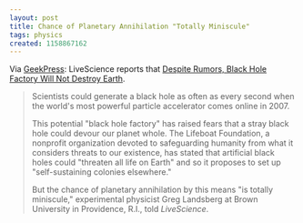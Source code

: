 ```yaml
---
layout: post
title: Chance of Planetary Annihilation "Totally Miniscule"
tags: physics
created: 1158867162
---
```

Via [GeekPress](http://www.geekpress.com/2006/09/despite-rumors-black-hole-factory-will.html):    LiveScience reports that [Despite Rumors, Black Hole Factory Will Not Destroy Earth](http://www.livescience.com/forcesofnature/060919_black_holes.html).

> Scientists could generate a black hole as often as every second when the world's most powerful particle accelerator comes online in 2007.
> 
> This potential "black hole factory" has raised fears that a stray black hole could devour our planet whole. The Lifeboat Foundation, a nonprofit organization devoted to safeguarding humanity from what it considers threats to our existence, has stated that artificial black holes could "threaten all life on Earth" and so it proposes to set up "self-sustaining colonies elsewhere."
> 
> But the chance of planetary annihilation by this means "is totally miniscule," experimental physicist Greg Landsberg at Brown University in Providence, R.I., told _LiveScience_.
